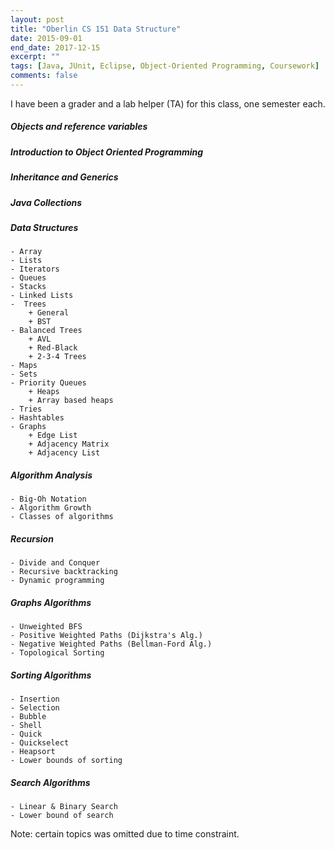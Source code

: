 ```yaml
---
layout: post
title: "Oberlin CS 151 Data Structure"
date: 2015-09-01
end_date: 2017-12-15
excerpt: ""
tags: [Java, JUnit, Eclipse, Object-Oriented Programming, Coursework]
comments: false
---
```

I have been a grader and a lab helper (TA) for this class, one semester each. 

##### Objects and reference variables
##### Introduction to Object Oriented Programming
##### Inheritance and Generics 
##### Java Collections 
##### Data Structures 
	- Array 
	- Lists 
	- Iterators
	- Queues
	- Stacks
	- Linked Lists
	-  Trees
		+ General
		+ BST
	- Balanced Trees
		+ AVL
		+ Red-Black
		+ 2-3-4 Trees
	- Maps
	- Sets
	- Priority Queues
		+ Heaps
		+ Array based heaps
	- Tries
	- Hashtables
	- Graphs
		+ Edge List
		+ Adjacency Matrix
		+ Adjacency List

##### Algorithm Analysis
	- Big-Oh Notation
	- Algorithm Growth
	- Classes of algorithms

##### Recursion
	- Divide and Conquer
	- Recursive backtracking
	- Dynamic programming

##### Graphs Algorithms
	- Unweighted BFS
	- Positive Weighted Paths (Dijkstra's Alg.)
	- Negative Weighted Paths (Bellman-Ford Alg.)
	- Topological Sorting

##### Sorting Algorithms
	- Insertion 
	- Selection 
	- Bubble
	- Shell
	- Quick
	- Quickselect 
	- Heapsort
	- Lower bounds of sorting

##### Search Algorithms
	- Linear & Binary Search
	- Lower bound of search

Note: certain topics was omitted due to time constraint.
